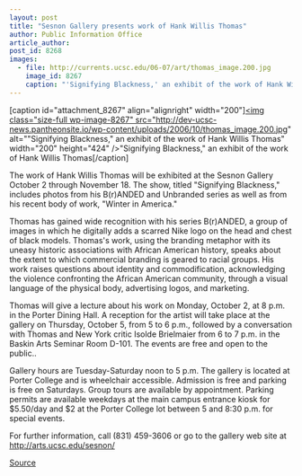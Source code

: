 ```yaml
---
layout: post
title: "Sesnon Gallery presents work of Hank Willis Thomas"
author: Public Information Office
article_author: 
post_id: 8268
images:
  - file: http://currents.ucsc.edu/06-07/art/thomas_image.200.jpg
    image_id: 8267
    caption: "'Signifying Blackness,' an exhibit of the work of Hank Willis Thomas"
---
```


[caption id="attachment_8267" align="alignright" width="200"]<a href="http://dev-ucsc-news.pantheonsite.io/wp-content/uploads/2006/10/thomas_image.200.jpg"><img class="size-full wp-image-8267" src="http://dev-ucsc-news.pantheonsite.io/wp-content/uploads/2006/10/thomas_image.200.jpg" alt=""Signifying Blackness," an exhibit of the work of Hank Willis Thomas" width="200" height="424" /></a>"Signifying Blackness," an exhibit of the work of Hank Willis Thomas[/caption]
<a name="content" id="content"></a>
<p>
  The work of Hank Willis Thomas will be exhibited at the Sesnon Gallery October 2 through November 18. The show, titled "Signifying Blackness," includes photos from his B(r)ANDED and Unbranded series as well as from his recent body of work, "Winter in America."
</p>
<p>
  Thomas has gained wide recognition with his series B(r)ANDED, a group of images in which he digitally adds a scarred Nike logo on the head and chest of black models. Thomas's work, using the branding metaphor with its uneasy historic associations with African American history, speaks about the extent to which commercial branding is geared to racial groups. His work raises questions about identity and commodification, acknowledging the violence confronting the African American community, through a visual language of the physical body, advertising logos, and marketing.
</p>
<p>
  Thomas will give a lecture about his work on Monday, October 2, at 8 p.m. in the Porter Dining Hall. A reception for the artist will take place at the gallery on Thursday, October 5, from 5 to 6 p.m., followed by a conversation with Thomas and New York critic Isolde Brielmaier from 6 to 7 p.m. in the Baskin Arts Seminar Room D-101. The events are free and open to the public..
</p>
<p align="left">
  Gallery hours are Tuesday-Saturday noon to 5 p.m. The gallery is located at Porter College and is wheelchair accessible. Admission is free and parking is free on Saturdays. Group tours are available by appointment. Parking permits are available weekdays at the main campus entrance kiosk for $5.50/day and $2 at the Porter College lot between 5 and 8:30 p.m. for special events.
</p>
<p align="left">
  For further information, call (831) 459-3606 or go to the gallery web site at <a href="http://arts.ucsc.edu/sesnon/">http://arts.ucsc.edu/sesnon/</a><br>
</p>
<p><a href="http://www1.ucsc.edu/currents/06-07/10-02/brief-thomas.asp" title="Permalink to brief-thomas">Source</a></p>
